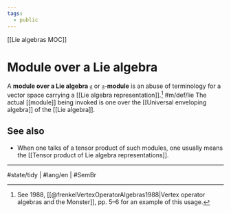 ```yaml
---
tags:
  - public
---
```

[[Lie algebras MOC]]
# Module over a Lie algebra
A **module over a Lie algebra** $\mathfrak{g}$ or $\mathfrak{g}$-**module** is an abuse of terminology for a vector space carrying a [[Lie algebra representation]].[^frenk] #m/def/lie
The actual [[module]] being invoked is one over the [[Universal enveloping algebra]] of the [[Lie algebra]].

  [^frenk]: See 1988, [[@frenkelVertexOperatorAlgebras1988|Vertex operator algebras and the Monster]], pp. 5–6 for an example of this usage.

## See also

- When one talks of a tensor product of such modules, one usually means the [[Tensor product of Lie algebra representations]].

---
#state/tidy | #lang/en | #SemBr 